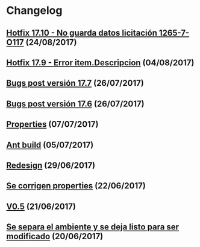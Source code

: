# Changelog

## [Hotfix 17.10 - No guarda datos licitación 1265-7-O117](!12) (24/08/2017)

## [Hotfix 17.9 - Error item.Descripcion](!11) (04/08/2017)

## [Bugs post versión 17.7](!10) (26/07/2017)

## [Bugs post versión 17.6](!8) (26/07/2017)

## [Properties](!6) (07/07/2017)

## [Ant build](!5) (05/07/2017)

## [Redesign](!4) (29/06/2017)

## [Se corrigen properties](!3) (22/06/2017)

## [V0.5](!2) (21/06/2017)

## [Se separa el ambiente y se deja listo para ser modificado](!1) (20/06/2017)